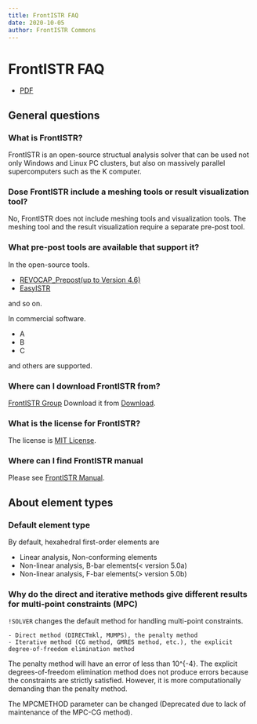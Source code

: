 ```yaml
---
title: FrontISTR FAQ
date: 2020-10-05
author: FrontISTR Commons
---
```


<!-- 表記は FrontISTR ver. 0.0 で統一します -->
# FrontISTR FAQ

- [PDF](faq_en.pdf)

## General questions

### What is FrontISTR?

FrontISTR is an open-source structual analysis solver that can be used not only Windows and Linux PC clusters, but also on massively parallel supercomputers such as the K computer.

### Dose FrontISTR include a meshing tools or result visualization tool?

No, FrontISTR does not include meshing tools and visualization tools. The meshing tool and the result visualization require a separate pre-post tool.

### What pre-post tools are available that support it?

In the open-source tools.

- [REVOCAP_Prepost(up to Version 4.6)](https://www.frontistr.com/download/)
- [EasyISTR](http://opencae.gifu-nct.ac.jp/pukiwiki/index.php?AboutEasyISTR)

and so on.

In commercial software.

- A
- B
- C

and others are supported.

### Where can I download FrontISTR from?

[FrontISTR Group](https://www.frontistr.com/) Download it from [Download](https://www.frontistr.com/download/).

### What is the license for FrontISTR?

The license is [MIT License](https://gitlab.com/FrontISTR-Commons/FrontISTR/-/blob/master/License.txt).

### Where can I find FrontISTR manual

Please see [FrontISTR Manual](https://frontistr-commons.gitlab.io/FrontISTR_manual/en/).

## About element types

### Default element type

By default, hexahedral first-order elements are

 - Linear analysis, Non-conforming elements
 - Non-linear analysis, B-bar elements(< version 5.0a)
 - Non-linear analysis, F-bar elements(> version 5.0b)

### Why do the direct and iterative methods give different results for multi-point constraints (MPC)

`!SOLVER` changes the default method for handling multi-point constraints.

    - Direct method (DIRECTmkl, MUMPS), the penalty method
    - Iterative method (CG method, GMRES method, etc.), the explicit degree-of-freedom elimination method

The penalty method will have an error of less than 10^{-4}. The explicit degrees-of-freedom elimination method does not produce errors because the constraints are strictly satisfied. However, it is more computationally demanding than the penalty method.

The MPCMETHOD parameter can be changed (Deprecated due to lack of maintenance of the MPC-CG method).
